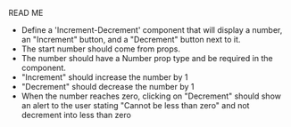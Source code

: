 READ ME

- Define a 'Increment-Decrement' component that will display a number, an "Increment" button, and a "Decrement" button next to it.
- The start number should come from props.
- The number should have a Number prop type and be required in the component.
- "Increment" should increase the number by 1
- "Decrement" should decrease the number by 1
- When the number reaches zero, clicking on "Decrement" should show an alert to the user stating "Cannot be less than zero" and not decrement into less than zero